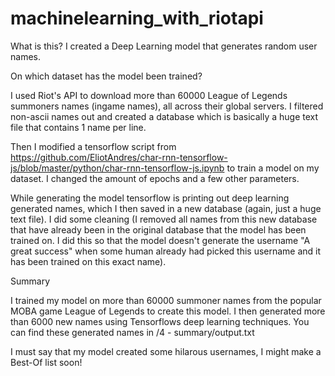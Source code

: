 # machinelearning_with_riotapi
What is this?
I created a Deep Learning model that generates random user names. 

On which dataset has the model been trained?

I used Riot's API to download more than 60000 League of Legends summoners names (ingame names), all across
their global servers. I filtered non-ascii names out and created a database which is 
basically a huge text file that contains 1 name per line.

Then I modified a tensorflow script from https://github.com/EliotAndres/char-rnn-tensorflow-js/blob/master/python/char-rnn-tensorflow-js.ipynb to train a model on my dataset. I changed the amount of epochs and a few other parameters. 


While generating the model tensorflow is printing out deep learning generated names, which I then saved in a new database (again, just a huge text file). I did some cleaning (I removed all names from this new database that have already been in the original database that the model has been trained on. I did this so that the model doesn't generate the username "A great success" when some human already had picked this username and it has been trained on this exact name).

Summary

I trained my model on more than 60000 summoner names from the popular MOBA game League of Legends to create this model. I then generated more than 6000 new names using Tensorflows deep learning techniques. You can find these generated names in /4 - summary/output.txt


I must say that my model created some hilarous usernames, I might make a Best-Of list soon!



